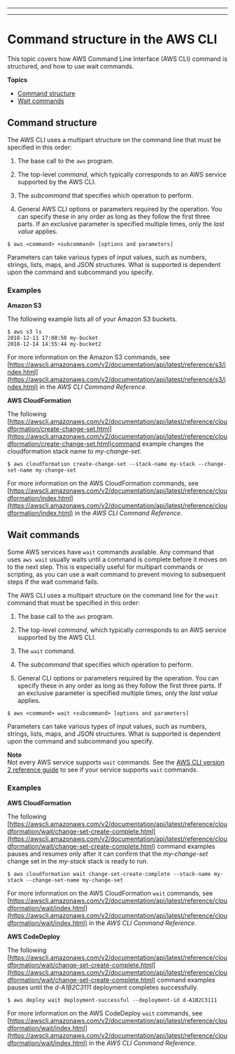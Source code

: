 --------

--------

# Command structure in the AWS CLI<a name="cli-usage-commandstructure"></a>

This topic covers how AWS Command Line Interface \(AWS CLI\) command is structured, and how to use wait commands\.

**Topics**
+ [Command structure](#cli-usage-commandstructure-structure.title)
+ [Wait commands](#cli-usage-commandstructure-wait)

## Command structure<a name="cli-usage-commandstructure-structure.title"></a>

The AWS CLI uses a multipart structure on the command line that must be specified in this order:

1. The base call to the `aws` program\.

1. The top\-level *command*, which typically corresponds to an AWS service supported by the AWS CLI\.

1. The *subcommand* that specifies which operation to perform\.

1. General AWS CLI options or parameters required by the operation\. You can specify these in any order as long as they follow the first three parts\. If an exclusive parameter is specified multiple times, only the *last value* applies\.

```
$ aws <command> <subcommand> [options and parameters]
```

Parameters can take various types of input values, such as numbers, strings, lists, maps, and JSON structures\. What is supported is dependent upon the command and subcommand you specify\.

### Examples<a name="cli-usage-commandstructure-structure-example"></a>

**Amazon S3**

The following example lists all of your Amazon S3 buckets\.

```
$ aws s3 ls
2018-12-11 17:08:50 my-bucket
2018-12-14 14:55:44 my-bucket2
```

For more information on the Amazon S3 commands, see [https://awscli.amazonaws.com/v2/documentation/api/latest/reference/s3/index.html](https://awscli.amazonaws.com/v2/documentation/api/latest/reference/s3/index.html) in the *AWS CLI Command Reference*\.

**AWS CloudFormation**

The following [https://awscli.amazonaws.com/v2/documentation/api/latest/reference/cloudformation/create-change-set.html](https://awscli.amazonaws.com/v2/documentation/api/latest/reference/cloudformation/create-change-set.html)command example changes the cloudformation stack name to *my\-change\-set*\.

```
$ aws cloudformation create-change-set --stack-name my-stack --change-set-name my-change-set
```

For more information on the AWS CloudFormation commands, see [https://awscli.amazonaws.com/v2/documentation/api/latest/reference/cloudformation/index.html](https://awscli.amazonaws.com/v2/documentation/api/latest/reference/cloudformation/index.html) in the *AWS CLI Command Reference*\.

## Wait commands<a name="cli-usage-commandstructure-wait"></a>

Some AWS services have `wait` commands available\. Any command that uses `aws wait` usually waits until a command is complete before it moves on to the next step\. This is especially useful for multipart commands or scripting, as you can use a wait command to prevent moving to subsequent steps if the wait command fails\.

The AWS CLI uses a multipart structure on the command line for the `wait` command that must be specified in this order:

1. The base call to the `aws` program\.

1. The top\-level *command*, which typically corresponds to an AWS service supported by the AWS CLI\.

1. The `wait` command\.

1. The *subcommand* that specifies which operation to perform\.

1. General CLI options or parameters required by the operation\. You can specify these in any order as long as they follow the first three parts\. If an exclusive parameter is specified multiple times, only the *last value* applies\.

```
$ aws <command> wait <subcommand> [options and parameters]
```

Parameters can take various types of input values, such as numbers, strings, lists, maps, and JSON structures\. What is supported is dependent upon the command and subcommand you specify\.

**Note**  
Not every AWS service supports `wait` commands\. See the [AWS CLI version 2 reference guide](https://awscli.amazonaws.com/v2/documentation/api/latest/reference/index.html) to see if your service supports `wait` commands\.

### Examples<a name="cli-usage-commandstructure-wait-example"></a>

**AWS CloudFormation**

The following [https://awscli.amazonaws.com/v2/documentation/api/latest/reference/cloudformation/wait/change-set-create-complete.html](https://awscli.amazonaws.com/v2/documentation/api/latest/reference/cloudformation/wait/change-set-create-complete.html) command examples pauses and resumes only after it can confirm that the *my\-change\-set* change set in the *my\-stack* stack is ready to run\.

```
$ aws cloudformation wait change-set-create-complete --stack-name my-stack --change-set-name my-change-set
```

For more information on the AWS CloudFormation `wait` commands, see [https://awscli.amazonaws.com/v2/documentation/api/latest/reference/cloudformation/wait/index.html](https://awscli.amazonaws.com/v2/documentation/api/latest/reference/cloudformation/wait/index.html) in the *AWS CLI Command Reference*\.

**AWS CodeDeploy**

The following [https://awscli.amazonaws.com/v2/documentation/api/latest/reference/cloudformation/wait/change-set-create-complete.html](https://awscli.amazonaws.com/v2/documentation/api/latest/reference/cloudformation/wait/change-set-create-complete.html) command examples pauses until the *d\-A1B2C3111* deployment completes successfully\.

```
$ aws deploy wait deployment-successful --deployment-id d-A1B2C3111
```

For more information on the AWS CodeDeploy `wait` commands, see [https://awscli.amazonaws.com/v2/documentation/api/latest/reference/cloudformation/wait/index.html](https://awscli.amazonaws.com/v2/documentation/api/latest/reference/cloudformation/wait/index.html) in the *AWS CLI Command Reference*\.